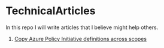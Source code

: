 # TechnicalArticles
In this repo I will write articles that I believe might help others.

1. [Copy Azure Policy Initiative definitions across scopes](Azure/Policies/ImportExportTool/README.md)